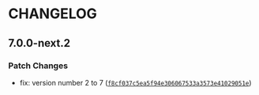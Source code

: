 # CHANGELOG

## 7.0.0-next.2

### Patch Changes

- fix: version number 2 to 7 ([`f8cf037c5ea5f94e306067533a3573e41029051e`](https://github.com/shinokada/svelte-heros/commit/f8cf037c5ea5f94e306067533a3573e41029051e))
